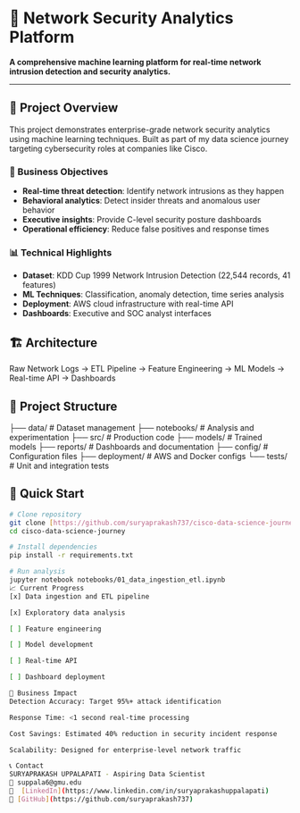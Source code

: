 # 🎯 Network Security Analytics Platform

**A comprehensive machine learning platform for real-time network intrusion detection and security analytics.**

---

## 🚀 Project Overview

This project demonstrates enterprise-grade network security analytics using machine learning techniques. Built as part of my data science journey targeting cybersecurity roles at companies like Cisco.

### 🎯 Business Objectives
- **Real-time threat detection**: Identify network intrusions as they happen
- **Behavioral analytics**: Detect insider threats and anomalous user behavior
- **Executive insights**: Provide C-level security posture dashboards
- **Operational efficiency**: Reduce false positives and response times

### 📊 Technical Highlights
- **Dataset**: KDD Cup 1999 Network Intrusion Detection (22,544 records, 41 features)
- **ML Techniques**: Classification, anomaly detection, time series analysis
- **Deployment**: AWS cloud infrastructure with real-time API
- **Dashboards**: Executive and SOC analyst interfaces

## 🏗️ Architecture

Raw Network Logs → ETL Pipeline → Feature Engineering → ML Models → Real-time API → Dashboards


## 📁 Project Structure

├── data/                 # Dataset management
├── notebooks/            # Analysis and experimentation
├── src/                  # Production code
├── models/               # Trained models
├── reports/              # Dashboards and documentation
├── config/               # Configuration files
├── deployment/           # AWS and Docker configs
└── tests/                # Unit and integration tests


## 🚀 Quick Start

```bash
# Clone repository
git clone [https://github.com/suryaprakash737/cisco-data-science-journey](https://github.com/suryaprakash737/cisco-data-science-journey)
cd cisco-data-science-journey

# Install dependencies
pip install -r requirements.txt

# Run analysis
jupyter notebook notebooks/01_data_ingestion_etl.ipynb
📈 Current Progress
[x] Data ingestion and ETL pipeline

[x] Exploratory data analysis

[ ] Feature engineering

[ ] Model development

[ ] Real-time API

[ ] Dashboard deployment

🎯 Business Impact
Detection Accuracy: Target 95%+ attack identification

Response Time: <1 second real-time processing

Cost Savings: Estimated 40% reduction in security incident response

Scalability: Designed for enterprise-level network traffic

📞 Contact
SURYAPRAKASH UPPALAPATI - Aspiring Data Scientist
📧 suppala6@gmu.edu
🔗  [LinkedIn](https://www.linkedin.com/in/suryaprakashuppalapati)
🐙 [GitHub](https://github.com/suryaprakash737)
